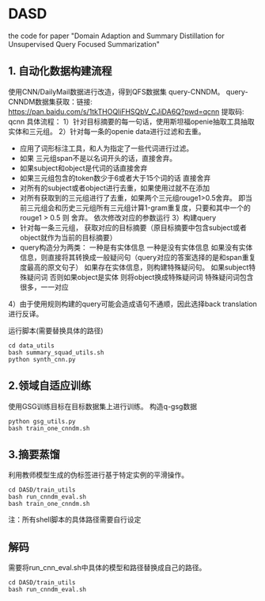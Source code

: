 # DASD
the code for paper "Domain Adaption and Summary Distillation for Unsupervised Query Focused Summarization"
## 1. 自动化数据构建流程
使用CNN/DailyMail数据进行改造，得到QFS数据集 query-CNNDM。
query-CNNDM数据集获取：链接: https://pan.baidu.com/s/1tkTHOQliFHSQbV_CJiDA6Q?pwd=qcnn 提取码: qcnn
具体流程：
1）针对目标摘要的每一句话，使用斯坦福openie抽取工具抽取实体和三元组。
2）针对每一条的openie data进行过滤和去重。 

 - 应用了词形标注工具，和人为指定了一些代词进行过滤。 
 - 如果 三元组span不是以名词开头的话，直接舍弃。 
 - 如果subject和object是代词的话直接舍弃 
 - 如果三元组包含的token数少于6或者大于15个词的话 直接舍弃 
 - 对所有的subject或者object进行去重，如果使用过就不在添加
 - 对所有获取到的三元组进行了去重，如果两个三元组rouge1>0.5舍弃。 即当前三元组会和历史三元组所有三元组计算1-gram重复度，只要和其中一个的rouge1 > 0.5 则 舍弃。
依次修改对应的参数运行 
3）构建query 
 - 针对每一条三元组， 获取对应的目标摘要（原目标摘要中包含subject或者object就作为当前的目标摘要） 
 - query构造分为两类： 一种是有实体信息 一种是没有实体信息 
如果没有实体信息，则直接将其转换成一般疑问句（query对应的答案选择的是和span重复度最高的原文句子） 
如果存在实体信息，则构建特殊疑问句。 
如果subject特殊疑问词 
否则如果object是实体 则将object换成特殊疑问词
特殊疑问词包含很多，一一对应  

4）由于使用规则构建的query可能会造成语句不通顺，因此选择back translation 进行反译。

运行脚本(需要替换具体的路径)
```
cd data_utils
bash summary_squad_utils.sh
python synth_cnn.py
```

## 2.领域自适应训练
使用GSG训练目标在目标数据集上进行训练。
构造q-gsg数据
```
python gsg_utils.py
bash train_one_cnndm.sh
```


## 3.摘要蒸馏
利用教师模型生成的伪标签进行基于特定实例的平滑操作。
```
cd DASD/train_utils
bash run_cnndm_eval.sh
bash train_one_cnndm.sh
```

注：所有shell脚本的具体路径需要自行设定
## 解码
需要将run_cnn_eval.sh中具体的模型和路径替换成自己的路径。
```
cd DASD/train_utils
bash run_cnndm_eval.sh
```
